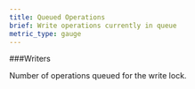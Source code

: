 ```yaml
---
title: Queued Operations 
brief: Write operations currently in queue
metric_type: gauge
---
```


###Writers

Number of operations queued for the write lock.
     
